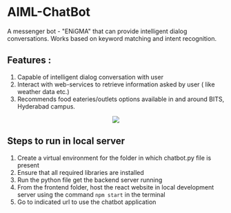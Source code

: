 # AIML-ChatBot
A messenger bot - "ENiGMA" that can provide intelligent dialog conversations. Works based on keyword matching and intent recognition.

## Features :
1) Capable of intelligent dialog conversation with user
2) Interact with web-services to retrieve information asked by user ( like weather data etc.)
3) Recommends food eateries/outlets options available in and around BITS, Hyderabad campus.

<p align="center">
  <img src="https://user-images.githubusercontent.com/66625110/159150955-b706084a-3f79-48be-b024-f8f0e687f12f.png)">
</p>


## Steps to run in local server
1. Create a virtual environment for the folder in which chatbot.py file is present
2. Ensure that all required libraries are installed
3. Run the python file get the backend server running
4. From the frontend folder, host the react website in local development server using the command ``` npm start ``` in the terminal
5. Go to indicated url to use the chatbot application
